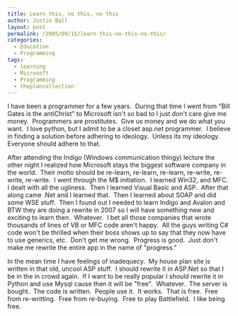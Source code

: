 ```yaml
---
title: Learn this, no this, no this
author: Justin Ball
layout: post
permalink: /2005/09/15/learn-this-no-this-no-this/
categories:
  - Education
  - Programming
tags:
  - learning
  - Microsoft
  - Programming
  - theplancollection
---
```


I have been a programmer for a few years.  During that time I went
from "Bill Gates is the antiChrist" to Microsoft isn't so bad to I just
don't care give me money.  Programmers are prostitutes.  Give
us money and we do what you want.  I love python, but I admit to
be a closet asp.net programmer.  I believe in finding a solution
before adhering to ideology.  Unless its my ideology. 
Everyone should adhere to that. 

After attending the Indigo (Windows communication thingy) lecture the
other night I realized how Microsoft stays the biggest software company
in the world.  Their motto should be re-learn, re-learn, re-learn,
re-write, re-write, re-write.  I went through the M$
initiation.  I learned Win32, and MFC.  I dealt with all the
ugliness.  Then I learned Visual Basic and ASP.  After that
along came .Net and I learned that.  Then I learned about SOAP and
did some WSE stuff.  Then I found out I needed to learn Indigo and
Avalon and BTW they are doing a rewrite in 2007 so I will have
something new and exciting to learn then.  Whatever.  I bet
all those companies that wrote thousands of lines of VB or MFC code
aren't happy.  All the guys writing C# code won't be thrilled when
their boss shows up to say that they now have to use generics,
etc.  Don't get me wrong.  Progress is good.  Just don't
make me rewrite the entire app in the name of "progress." 

In the mean time I have feelings of inadequecy.  My house plan
site is written in that old, uncool ASP stuff.  I should rewrite
it in ASP.Net so that I be in the in crowd again.  If I want to be
really popular I should rewrite it in Python and use Mysql cause then
it will be "free".  Whatever.  The server is bought. 
The code is written.  People use it.  It works.  That is
free.  Free from re-writting.  Free from re-buying. 
Free to play Battlefield.  I like being free.